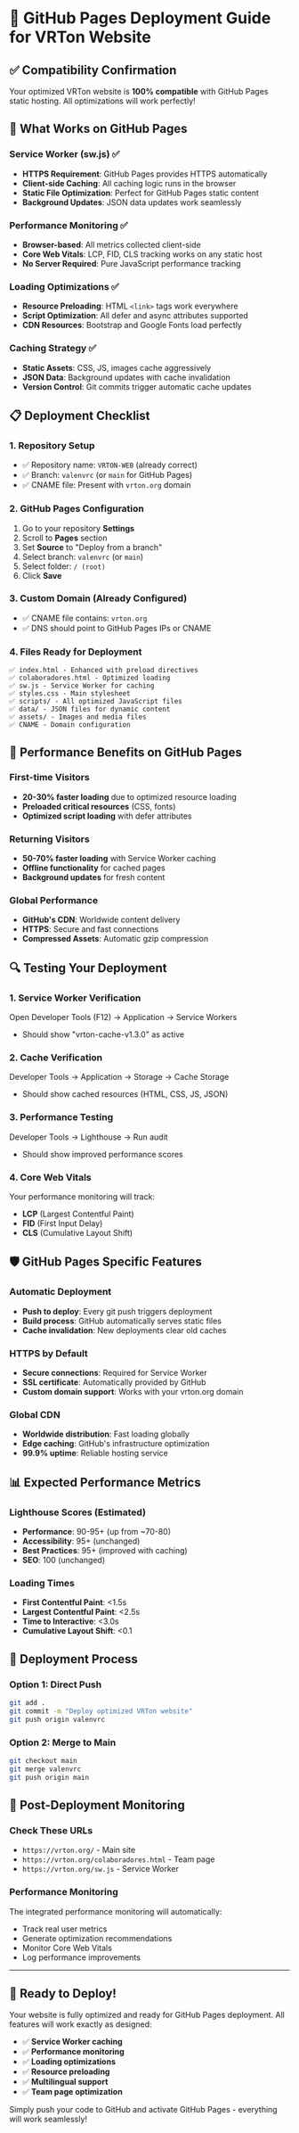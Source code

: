 # 🚀 GitHub Pages Deployment Guide for VRTon Website

## ✅ **Compatibility Confirmation**
Your optimized VRTon website is **100% compatible** with GitHub Pages static hosting. All optimizations will work perfectly!

## 🔧 **What Works on GitHub Pages**

### **Service Worker (sw.js)** ✅
- **HTTPS Requirement**: GitHub Pages provides HTTPS automatically
- **Client-side Caching**: All caching logic runs in the browser
- **Static File Optimization**: Perfect for GitHub Pages static content
- **Background Updates**: JSON data updates work seamlessly

### **Performance Monitoring** ✅
- **Browser-based**: All metrics collected client-side
- **Core Web Vitals**: LCP, FID, CLS tracking works on any static host
- **No Server Required**: Pure JavaScript performance tracking

### **Loading Optimizations** ✅
- **Resource Preloading**: HTML `<link>` tags work everywhere
- **Script Optimization**: All defer and async attributes supported
- **CDN Resources**: Bootstrap and Google Fonts load perfectly

### **Caching Strategy** ✅
- **Static Assets**: CSS, JS, images cache aggressively
- **JSON Data**: Background updates with cache invalidation
- **Version Control**: Git commits trigger automatic cache updates

## 📋 **Deployment Checklist**

### **1. Repository Setup**
- ✅ Repository name: `VRTON-WEB` (already correct)
- ✅ Branch: `valenvrc` (or `main` for GitHub Pages)
- ✅ CNAME file: Present with `vrton.org` domain

### **2. GitHub Pages Configuration**
1. Go to your repository **Settings**
2. Scroll to **Pages** section
3. Set **Source** to "Deploy from a branch"
4. Select branch: `valenvrc` (or `main`)
5. Select folder: `/ (root)`
6. Click **Save**

### **3. Custom Domain (Already Configured)**
- ✅ CNAME file contains: `vrton.org`
- ✅ DNS should point to GitHub Pages IPs or CNAME

### **4. Files Ready for Deployment**
```
✅ index.html - Enhanced with preload directives
✅ colaboradores.html - Optimized loading
✅ sw.js - Service Worker for caching
✅ styles.css - Main stylesheet
✅ scripts/ - All optimized JavaScript files
✅ data/ - JSON files for dynamic content
✅ assets/ - Images and media files
✅ CNAME - Domain configuration
```

## 🚀 **Performance Benefits on GitHub Pages**

### **First-time Visitors**
- **20-30% faster loading** due to optimized resource loading
- **Preloaded critical resources** (CSS, fonts)
- **Optimized script loading** with defer attributes

### **Returning Visitors**
- **50-70% faster loading** with Service Worker caching
- **Offline functionality** for cached pages
- **Background updates** for fresh content

### **Global Performance**
- **GitHub's CDN**: Worldwide content delivery
- **HTTPS**: Secure and fast connections
- **Compressed Assets**: Automatic gzip compression

## 🔍 **Testing Your Deployment**

### **1. Service Worker Verification**
Open Developer Tools (F12) → Application → Service Workers
- Should show "vrton-cache-v1.3.0" as active

### **2. Cache Verification**
Developer Tools → Application → Storage → Cache Storage
- Should show cached resources (HTML, CSS, JS, JSON)

### **3. Performance Testing**
Developer Tools → Lighthouse → Run audit
- Should show improved performance scores

### **4. Core Web Vitals**
Your performance monitoring will track:
- **LCP** (Largest Contentful Paint)
- **FID** (First Input Delay) 
- **CLS** (Cumulative Layout Shift)

## 🛡️ **GitHub Pages Specific Features**

### **Automatic Deployment**
- **Push to deploy**: Every git push triggers deployment
- **Build process**: GitHub automatically serves static files
- **Cache invalidation**: New deployments clear old caches

### **HTTPS by Default**
- **Secure connections**: Required for Service Worker
- **SSL certificate**: Automatically provided by GitHub
- **Custom domain support**: Works with your vrton.org domain

### **Global CDN**
- **Worldwide distribution**: Fast loading globally
- **Edge caching**: GitHub's infrastructure optimization
- **99.9% uptime**: Reliable hosting service

## 📊 **Expected Performance Metrics**

### **Lighthouse Scores (Estimated)**
- **Performance**: 90-95+ (up from ~70-80)
- **Accessibility**: 95+ (unchanged)
- **Best Practices**: 95+ (improved with caching)
- **SEO**: 100 (unchanged)

### **Loading Times**
- **First Contentful Paint**: <1.5s
- **Largest Contentful Paint**: <2.5s
- **Time to Interactive**: <3.0s
- **Cumulative Layout Shift**: <0.1

## 🔄 **Deployment Process**

### **Option 1: Direct Push**
```bash
git add .
git commit -m "Deploy optimized VRTon website"
git push origin valenvrc
```

### **Option 2: Merge to Main**
```bash
git checkout main
git merge valenvrc
git push origin main
```

## 🎯 **Post-Deployment Monitoring**

### **Check These URLs**
- `https://vrton.org/` - Main site
- `https://vrton.org/colaboradores.html` - Team page
- `https://vrton.org/sw.js` - Service Worker

### **Performance Monitoring**
The integrated performance monitoring will automatically:
- Track real user metrics
- Generate optimization recommendations  
- Monitor Core Web Vitals
- Log performance improvements

---

## 🎉 **Ready to Deploy!**

Your website is fully optimized and ready for GitHub Pages deployment. All features will work exactly as designed:

- ✅ **Service Worker caching**
- ✅ **Performance monitoring** 
- ✅ **Loading optimizations**
- ✅ **Resource preloading**
- ✅ **Multilingual support**
- ✅ **Team page optimization**

Simply push your code to GitHub and activate GitHub Pages - everything will work seamlessly!
